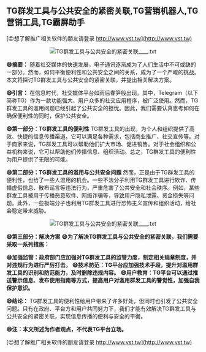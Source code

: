 ## **TG群发工具与公共安全的紧密关联,TG营销机器人,TG营销工具,TG霸屏助手**

[😍想了解推广相关软件的朋友请登录 http://www.vst.tw](http://www.vst.tw)

 <center><img src="https://vst.tw/MP4/tuiguang/png/3.png" alt="TG群发工具与公共安全的紧密关联____.txt"></center>

**😄摘要：**
随着社交媒体的快速发展，电子通讯逐渐成为了人们生活中不可或缺的一部分。然而，如何平衡便利性和公共安全之间的关系，成为了一个严峻的挑战。本文将探讨TG群发工具与公共安全的紧密关联，并提出相关解决方案。

**😄引言：**
在信息时代，社交媒体平台如雨后春笋般出现。其中，Telegram（以下简称TG）作为一款功能强大、用户众多的社交应用程序，被广泛使用。然而，TG群发工具的滥用问题已经引起了公共安全的担忧。因此，我们需要认真思考如何在确保便利性的同时，保护公共安全。

**😄第一部分：TG群发工具的便利性**
TG群发工具的出现，为个人和组织提供了高效、快捷的信息传播渠道。它可以满足各种需求，包括商业推广、社交宣传等。对于商家来说，TG群发工具可以帮助他们扩大市场、促进销售。对于社会组织和公益机构来说，它可以帮助他们传播信息、组织活动。总之，TG群发工具的便利性为用户提供了无限的可能。

**😄第二部分：TG群发工具的滥用与公共安全问题**
然而，正是由于TG群发工具的便利性，也给了一些人滥用的机会。一些不法分子利用TG群发工具进行欺诈、传播虚假信息、散布谣言等违法行为，严重危害了公共安全和社会秩序。例如，某些群发工具被用于传播恶意软件、网络诈骗等，导致用户隐私泄露、资金损失等问题。此外，一些极端分子也利用TG群发工具进行恐怖主义宣传和组织活动，给社会稳定带来威胁。

 <center><img src="https://vst.tw/MP4/tuiguang/png/1.png" alt="TG群发工具与公共安全的紧密关联____.txt"></center>

**😄第三部分：解决方案**
**😄为了解决TG群发工具与公共安全的紧密关联，我们需要采取一系列措施：**

**😄加强监管：政府部门应加强对TG群发工具的监管力度，制定相关规章制度，并对违规行为进行严厉打击。**
**😄技术防范：TG平台应加强技术手段，提升对滥用群发工具的识别和防范能力，及时删除违规内容。**
**😄用户教育：TG平台可以通过推送警示信息、发布使用指南等方式，提高用户对滥用群发工具的警觉性，加强自我保护意识。**

**😄结论：**
TG群发工具的便利性给用户带来了许多好处，但同时也引发了公共安全问题。只有在政府、平台方和用户共同努力下，我们才能有效解决TG群发工具与公共安全的紧密关联，实现信息传播的便利与安全的平衡。

**😄注：本文所述为作者观点，不代表TG平台立场。**

[😍想了解推广相关软件的朋友请登录 http://www.vst.tw](http://www.vst.tw)



